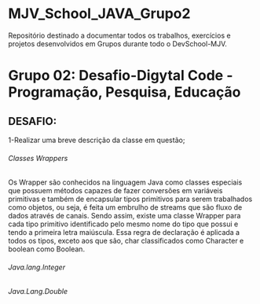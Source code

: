 # MJV_School_JAVA_Grupo2
Repositório destinado a documentar todos os trabalhos, exercícios e projetos desenvolvidos em Grupos durante todo o DevSchool-MJV.
<h1>Grupo 02: Desafio-Digytal Code - Programação, Pesquisa, Educação</h1>
<h2>DESAFIO:</h2>
<p>1-Realizar uma breve descrição da classe em questão;</p>
<h6>Classes Wrappers</h6>
<p> Os Wrapper são conhecidos na linguagem Java como classes especiais que possuem métodos capazes de fazer conversões em variáveis primitivas e também de encapsular tipos primitivos para serem trabalhados como objetos, ou seja, é feita um embrulho de streams que são fluxo de dados através de canais.
Sendo assim, existe uma classe Wrapper para cada tipo primitivo identificado pelo mesmo nome do tipo que possui e tendo a primeira letra maiúscula. Essa regra de declaração é aplicada a todos os tipos, exceto aos que são, char classificados como Character e boolean como Boolean. </p>

<h6>Java.lang.Integer</h6>


<h6>Java.Lang.Double</h6>
